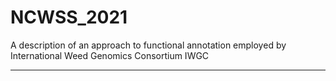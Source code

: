 # NCWSS_2021
A description of an approach to functional annotation employed by International Weed Genomics Consortium IWGC

----------------

